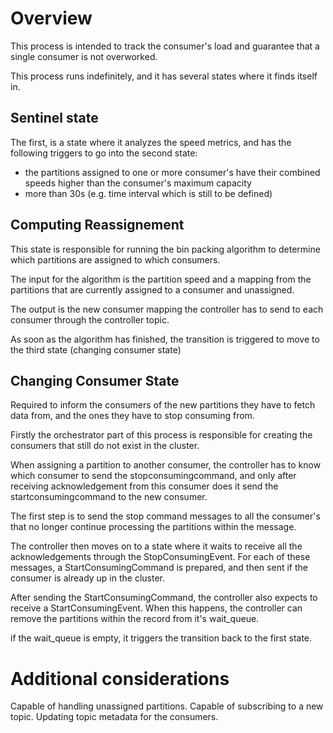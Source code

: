 # Overview

This process is intended to track the consumer's load and guarantee that a single consumer is not overworked.

This process runs indefinitely, and it has several states where it finds itself in.

## Sentinel state

The first, is a state where it analyzes the speed metrics, and has the following triggers to go into the second state:
- the partitions assigned to one or more consumer's have their combined speeds higher than the consumer's maximum capacity
- more than 30s (e.g. time interval which is still to be defined)

## Computing Reassignement

This state is responsible for running the bin packing algorithm to determine which partitions are assigned to which consumers.

The input for the algorithm is the partition speed and a mapping from the partitions that are currently assigned to a consumer and unassigned. 

The output is the new consumer mapping the controller has to send to each consumer through the controller topic.

As soon as the algorithm has finished, the transition is triggered to move to the third state (changing consumer state)

## Changing Consumer State

Required to inform the consumers of the new partitions they have to fetch data from, and the ones they have to stop consuming from.

Firstly the orchestrator part of this process is responsible for creating the consumers that still do not exist in the cluster.

When assigning a partition to another consumer, the controller has to know which consumer to send the stopconsumingcommand, and only after receiving acknowledgement from this consumer does it send the startconsumingcommand to the new consumer.

The first step is to send the stop command messages to all the consumer's that no longer continue processing the partitions within the message.

The controller then moves on to a state where it waits to receive all the acknowledgements through the StopConsumingEvent. For each of these messages, a StartConsumingCommand is prepared, and then sent if the consumer is already up in the cluster.

After sending the StartConsumingCommand, the controller also expects to receive a StartConsumingEvent. When this happens, the controller can remove the partitions within the record from it's wait_queue.

if the wait_queue is empty, it triggers the transition back to the first state.

# Additional considerations

Capable of handling unassigned partitions.
Capable of subscribing to a new topic.
Updating topic metadata for the consumers.
